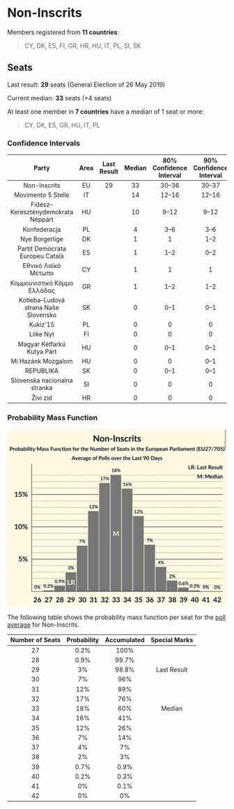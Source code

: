 # Non-Inscrits

Members registered from **11 countries**:

> CY, DK, ES, FI, GR, HR, HU, IT, PL, SI, SK

## Seats

Last result: **29** seats (General Election of 26 May 2019)

Current median: **33** seats (+4 seats)

At least one member in **7 countries** have a median of 1 seat or more:

> CY, DK, ES, GR, HU, IT, PL

### Confidence Intervals

| Party | Area | Last Result | Median | 80% Confidence Interval | 90% Confidence Interval | 95% Confidence Interval | 99% Confidence Interval |
|:-----:|:----:|:-----------:|:------:|:-----------------------:|:-----------------------:|:-----------------------:|:-----------------------:|
| Non-Inscrits | EU | 29 | 33 | 30–36 | 30–37 | 29–38 | 28–39 |
| Movimento 5 Stelle | IT | | 14 | 12–16 | 12–16 | 11–17 | 11–17 |
| Fidesz–Kereszténydemokrata Néppárt | HU | | 10 | 9–12 | 9–12 | 9–12 | 9–12 |
| Konfederacja | PL | | 4 | 3–6 | 3–6 | 3–6 | 3–7 |
| Nye Borgerlige | DK | | 1 | 1 | 1–2 | 1–2 | 0–2 |
| Partit Demòcrata Europeu Català | ES | | 1 | 1–2 | 0–2 | 0–2 | 0–2 |
| Εθνικό Λαϊκό Μέτωπο | CY | | 1 | 1 | 1 | 1 | 1 |
| Κομμουνιστικό Κόμμα Ελλάδας | GR | | 1 | 1–2 | 1–2 | 1–2 | 1–2 |
| Kotleba–Ľudová strana Naše Slovensko | SK | | 0 | 0–1 | 0–1 | 0–1 | 0–1 |
| Kukiz’15 | PL | | 0 | 0 | 0 | 0 | 0 |
| Liike Nyt | FI | | 0 | 0 | 0 | 0 | 0 |
| Magyar Kétfarkú Kutya Párt | HU | | 0 | 0–1 | 0–1 | 0–1 | 0–1 |
| Mi Hazánk Mozgalom | HU | | 0 | 0 | 0–1 | 0–1 | 0–1 |
| REPUBLIKA | SK | | 0 | 0–1 | 0–1 | 0–1 | 0–1 |
| Slovenska nacionalna stranka | SI | | 0 | 0 | 0 | 0 | 0 |
| Živi zid | HR | | 0 | 0 | 0 | 0–1 | 0–1 |

### Probability Mass Function

![Graph with seats probability mass function not yet produced](average-2021-07-31-seats-pmf-non-inscrits.png "Seats Probability Mass Function")

The following table shows the probability mass function per seat for the [poll average](average-2021-07-31.html) for Non-Inscrits.

| Number of Seats | Probability | Accumulated | Special Marks |
|:---------------:|:-----------:|:-----------:|:-------------:|
| 27 | 0.2% | 100% |  |
| 28 | 0.9% | 99.7% |  |
| 29 | 3% | 98.8% | Last Result |
| 30 | 7% | 96% |  |
| 31 | 12% | 89% |  |
| 32 | 17% | 76% |  |
| 33 | 18% | 60% | Median |
| 34 | 16% | 41% |  |
| 35 | 12% | 26% |  |
| 36 | 7% | 14% |  |
| 37 | 4% | 7% |  |
| 38 | 2% | 3% |  |
| 39 | 0.7% | 0.9% |  |
| 40 | 0.2% | 0.3% |  |
| 41 | 0% | 0.1% |  |
| 42 | 0% | 0% |  |


